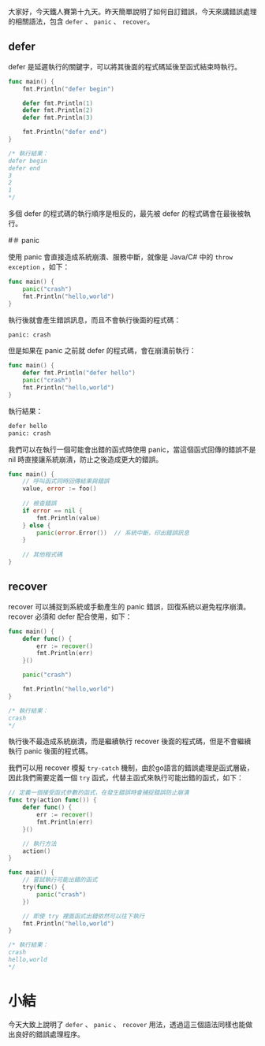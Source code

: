 大家好，今天鐵人賽第十九天。昨天簡單說明了如何自訂錯誤，今天來講錯誤處理的相關語法，包含 `defer` 、 `panic` 、  `recover`。



## defer

defer 是延遲執行的關鍵字，可以將其後面的程式碼延後至函式結束時執行。

```go
func main() {
	fmt.Println("defer begin")

	defer fmt.Println(1)
	defer fmt.Println(2)
	defer fmt.Println(3)

	fmt.Println("defer end")
}

/* 執行結果：
defer begin
defer end
3
2
1
*/
```

多個 defer 的程式碼的執行順序是相反的，最先被 defer 的程式碼會在最後被執行。



#＃ panic

使用 panic 會直接造成系統崩潰、服務中斷，就像是 Java/C# 中的 `throw exception` ，如下：

```go 
func main() {
	panic("crash")
	fmt.Println("hello,world")
}
```

執行後就會產生錯誤訊息，而且不會執行後面的程式碼：

```bash
panic: crash
```

但是如果在 panic 之前就 defer 的程式碼，會在崩潰前執行：

```go
func main() {
	defer fmt.Println("defer hello")
	panic("crash")
	fmt.Println("hello,world")
}
```

執行結果：

```bash
defer hello
panic: crash
```

我們可以在執行一個可能會出錯的函式時使用 panic，當這個函式回傳的錯誤不是 nil 時直接讓系統崩潰，防止之後造成更大的錯誤。

```go
func main() {
	// 呼叫函式同時回傳結果與錯誤
	value, error := foo()
    
	// 檢查錯誤
	if error == nil {
		fmt.Println(value)
	} else {
		panic(error.Error())  // 系統中斷，印出錯誤訊息
	}
    
    // 其他程式碼
}
```



## recover

recover 可以捕捉到系統或手動產生的 panic 錯誤，回復系統以避免程序崩潰。recover 必須和 defer 配合使用，如下：

```go
func main() {
	defer func() {
		err := recover()
		fmt.Println(err)
	}()

	panic("crash")

	fmt.Println("hello,world")
}

/* 執行結果：
crash
*/
```

執行後不最造成系統崩潰，而是繼續執行 recover 後面的程式碼，但是不會繼續執行 panic 後面的程式碼。

我們可以用 recover 模擬 `try-catch` 機制，由於go語言的錯誤處理是函式層級，因此我們需要定義一個 `try` 函式，代替主函式來執行可能出錯的函式，如下：

```go
// 定義一個接受函式參數的函式，在發生錯誤時會捕捉錯誤防止崩潰
func try(action func()) {
	defer func() {
		err := recover()
		fmt.Println(err)
	}()

    // 執行方法
	action()
}

func main() {
	// 嘗試執行可能出錯的函式
	try(func() {
		panic("crash")
	})

    // 即使 try 裡面函式出錯依然可以往下執行
	fmt.Println("hello,world")
}

/* 執行結果：
crash
hello,world
*/
```



# 小結

今天大致上說明了 `defer` 、 `panic` 、 `recover` 用法，透過這三個語法同樣也能做出良好的錯誤處理程序。

